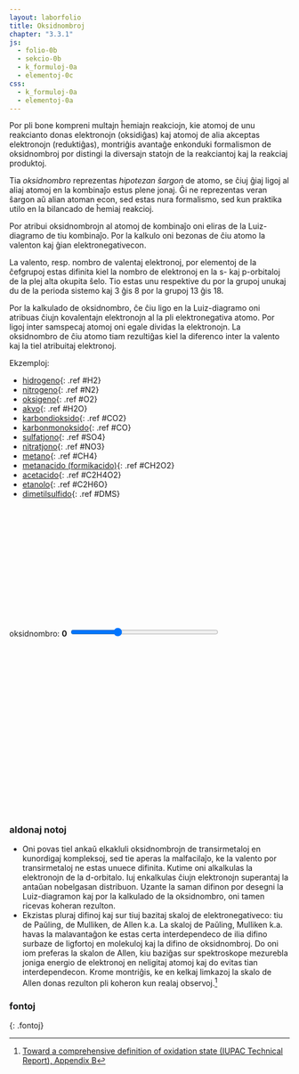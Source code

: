 ```yaml
---
layout: laborfolio
title: Oksidnombroj
chapter: "3.3.1"
js:
  - folio-0b
  - sekcio-0b
  - k_formuloj-0a
  - elementoj-0c
css:
  - k_formuloj-0a
  - elementoj-0a
---
```


<!--
vd.
https://de.wikipedia.org/wiki/Oxidationszahl
https://de.wikipedia.org/wiki/Liste_der_Oxidationsstufen_der_chemischen_Elemente#FN_*
https://en.wikipedia.org/wiki/Oxidation_state
https://en.wikipedia.org/wiki/Oxidation_state#List_of_oxidation_states_of_the_elements


Toward a comprehensive definition of oxidation state (IUPAC Technical Report)
https://www.degruyter.com/document/doi/10.1515/pac-2013-0505/html

-->

Por pli bone kompreni multajn ĥemiajn reakciojn, kie atomoj de unu reakcianto donas elektronojn (oksidiĝas) kaj
atomoj de alia akceptas elektronojn (reduktiĝas), montriĝis avantaĝe enkonduki formalismon de oksidnombroj por
distingi la diversajn statojn de la reakciantoj kaj la reakciaj produktoj.

Tia *oksidnombro* reprezentas *hipotezan ŝargon* de atomo, se ĉiuj ĝiaj ligoj al aliaj atomoj en la kombinaĵo estus plene jonaj. Ĝi ne reprezentas veran ŝargon aŭ alian atoman econ, sed estas nura formalismo, sed kun
praktika utilo en la bilancado de ĥemiaj reakcioj.

Por atribui oksidnombrojn al atomoj de kombinaĵo oni eliras de la Luiz-diagramo de tiu kombinaĵo. Por la kalkulo oni bezonas de ĉiu atomo la valenton kaj ĝian elektronegativecon.

La valento, resp. nombro de valentaj elektronoj, por elementoj de la ĉefgrupoj estas difinita kiel la nombro de elektronoj en la s- kaj p-orbitaloj de la plej alta okupita ŝelo. Tio estas unu respektive du por la grupoj unukaj du de la perioda sistemo kaj 3 ĝis 8 por la grupoj 13 ĝis 18.

Por la kalkulado de oksidnombro, ĉe ĉiu ligo en la Luiz-diagramo oni atribuas ĉiujn kovalentajn elektronojn al la pli elektronegativa atomo. Por ligoj inter samspecaj atomoj oni egale dividas la elektronojn. La oksidnombro de ĉiu atomo tiam rezultiĝas kiel la diferenco inter la valento kaj la tiel atribuitaj elektronoj. 

Ekzemploj:
- [hidrogeno](#){: .ref #H2}
- [nitrogeno](#){: .ref #N2}
- [oksigeno](#){: .ref #O2}
- [akvo](#){: .ref #H2O}
- [karbondioksido](#){: .ref #CO2}
- [karbonmonoksido](#){: .ref #CO}
- [sulfatjono](#){: .ref #SO4}
- [nitratjono](#){: .ref #NO3}
- [metano](#){: .ref #CH4}
- [metanacido (formikacido)](#){: .ref #CH2O2}
- [acetacido](#){: .ref #C2H4O2}
- [etanolo](#){: .ref #C2H6O}
- [dimetilsulfido](#){: .ref #DMS}

<script>

/* aŭtomata kalkulo de oksidnombroj momente ne funkcias kun grupoj... ĉar tio dependas, 
  kun kiu atomo ili estas ligitaj...!
const grupoj = {
  OH: { a: "OH", l: { o: "3)-h" }, on: "-2 +1" },
  CH3: { a: "CH3", l: { c: "x)-h1 7)>h2 5)<h3" }, on: "-3 +1 +1 +1" }, // angulo al samebena H: pmo = 109°(-45°)
  _CH3: { a: "CH3", l: { c: "pmo)-h1 5)<h2 7)>h3" }, on: "-2 +1 +1 +1" }, // angulo al samebena H: pmo = 109°(-45°)
  CH3_: { a: "CH3", l: { c: "omp)-h1 7)>h2 5)<h3" }, on: "-2 +1 +1 +1" } // angulo al samebena H: omp = (45°)-109°
}
*/

// kalkuli oksidnombrojn vd. https://www.periodni.com/de/oxidationszahlen_rechner.php

const molekulo = { // kiel ni difinu prezenton de ligoj kiel paroj? plej bone iel malloke por povi ŝalti la prezenton de la tuta formulo facile 
  H2:  { a: "H2", l: { h1: "3-h2" } }, //on: "0 0" }, // l: angulo, ligtipo, celatomo
  O2:  { a: "O2", l: { o1: "3=o2" }, e: { o1: "7:y:", o2: "1:5:" } }, //on: "0 0" }, // e-paroj de unua O: ĉe horloĝ-ciferoj 7 kaj 11 (y), de dua O: ĉe ciferoj 1 kaj 5
  N2:  { a: "N2", l: { n1: "3#n2" }, e: { n1: "9:", n2: "3:" } }, //on: "0 0" },
  H2O: { a: "OH2", l: { o: "dme-h1 mA-h2" }, e: { o: "Z:ma:" } }, //on: "-2 +1 +1" }, // anguloj de H: dme = 180°-51,5° A = +105°, anguloj de e-paroj: mZ = -42° a = +85°
  CO2: { a: "CO2", l: { c: "3=o2 9=o1" }, e: { o1: "7:y:", o2: "1:5:" } }, //on: "+4 -2 -2" },
  CO: { a: "CO", l: { c: "3#o" }, e: { c: "9:", o: "3:" }, s: { c: "-", o: "+" } }, //on: "+2 -2" },
  /*
  SO4: { a: "SO4", l: { s: "0(=o1 p(>o2 s(<o3 s(=o4" },
         s: { _: "2-", o2: "1-", o3: "1-" },
         e: { o1: "x:2:", o2: "s:s:s:", o3: "3:6:9:", o4: "6:x:" }, on: "+6 -2 -2 -2 -2" },
         */
  SO4: { a: "SO4", l: { s: "0-o1 3=o2 6-o3 9=o4" },
         s: { _: "2-", o1: "-", o3: "-" },
         e: { o1: "9:0:3:", o2: "1:5:", o3: "3:6:9:", o4: "7:y:" } }, //on: "+6 -2 -2 -2 -2" },
  NO3: { a: "NO3", l: { n: "x=o1 2-o2 6-o3" }, s: {_: "-", n:"+", o2: "-", o3: "-" },
        e: {o1: "8:0:", o2: "y:2:5:", o3: "3:6:9:"} }, //on: "+5 -2 -2 -2"},
  CH4: { a: "CH4", l: { c: "0-h1 3-h2 6-h3 9-h4"} }, // on: "-4 +1 +1 +1 +1" }, // l: pli mallonge eble: "-% h1 h2 h3 h4"
  /*
  HCOOH: { a: "CHO", l: { c: "9-h 1=o 5-OH" }, e: { o: "3:y:" } }, // on: "+2 +1 -2" }, // OH referencas al grupoj, e-paroj de O-atomo: ĉe horloĝciferoj 5 kaj 10 (x)
  */
  CH2O2: { a: "CH2O2", l: { c: "9-h1 1=o1 5-o2", o2: "3-h2" }, e: { o1: "3:y:", o2: "8:5:" } }, // on: "+2 +1 -2" }
  /*
  C2H4O2: { a: "CO2H", l: { c: "0=o1 4-o2 8-CH3", o2: "2-h" }, e: { o1: "x:2:", o2: "5:7:" } } //, on: "+3 -2 -2 +1"}
  C2H5OH: { a: "CH3O", l: { c: "4-o 8-CH3 y>h1 1<h2", o: "2-h3" }, e: { o: "5:7:" } }, //on: "-1 +1 +1 +1 -2"},
  */
  C2H4O2: { a: "C2H4O2", l: { c1: "0=o1 4-o2 8-c2", o2: "2-h1", c2: "x-h2 7>h3 5<h4" }, e: { o1: "x:2:", o2: "5:7:" } }, //, on: "+3 -2 -2 +1"}
  C2H6O: { a: "C2H6O", l: { c1: "4-o 8-c2 y>h1 1<h2", o: "2-h3", c2: "x-h4 7>h5 5<h6" }, e: { o: "5:7:" } }, //on: "-1 +1 +1 +1 -2"},
  /*
  DMS: { a: "S", l: { s: "3o-_CH3 k-CH3_" } }, //on: "-2" }, // (CH₃)₂S, fakte angulo S-C-C estas 99°, sed ni simpligas al 90°
  */
  DMS: { a: "SC2H6", l: { s: "3o-c1 k-c2", c1: "pmo-h1 5<h2 7>h3", c2: "omp-h4 7>h5 5<h6" }, e: { s: "9o:k:" } } //on: "-2" }, // (CH₃)₂S, fakte angulo S-C-C estas 99°, sed ni simpligas al 90°
}
  

function desegno(frm) {
    // malplenigu
    const on = ĝi("#on_enhavo");
    on.textContent = "";
    const lewis = new KformKombino(on,{
      // kalkulu kaj montru oksidnombrojn
      on_fŝ: true,
      // kalkulu kaj montru arkojn de elektron-atributo (por oksidnombroj)
      on_arkoj: true,
      // funkcio, kiu redonas la elektronegativecon de elemento
      eneg: (smb) => elementoj[smb].eneg 
    });
    const elementoj = Elemento.listo();

    // desegnu formulon kiel Lewis-strukturon   
    const mlk = molekulo[frm];
    //lewis.grupoj = Object.keys(grupoj);
    const mol_g  = lewis.molekulo(mlk);
    if (frm == 'DMS') atributoj(mol_g,{ transform: "translate(0 -10)"});
}

lanĉe (() => {
    const lgrp = new KformKombino(ĝi("#oksidnro"));
    desegno("H2O")
});

reference((ref) => {
  desegno(ref);
});

</script>

<svg id="oksidnro"
    version="1.1" 
    xmlns="http://www.w3.org/2000/svg" 
    xmlns:xlink="http://www.w3.org/1999/xlink" width="600" viewBox="-35 -30 150 60">
 <style type="text/css">
    <![CDATA[
      path.mkojno {
        stroke: none;
        fill: url(#strie);
      }

      rect.mkojno {
        fill: black;
        stroke: black;
        stroke-width: 0.6;
      }

      .elemento text.shargo, .jonkrampo text {
        /*fill: SeaGreen;*/
        font-weight: bold;
      }

      text.o-nro {
          font-size: 3.5px;
          font-weight: bold;
      }

    ]]>
  </style>
  <defs>
    <pattern id="strie" viewBox="0,0,4,1" height="20%" width="20%">
      <rect class="mkojno" width="2" height="1"/>
    </pattern>
  </defs>
  <g id="on_enhavo"></g>
</svg>



<label for="oksidnombroj">oksidnombro:</label> <b><span id="oksidnombroj_info">0</span></b>
<input type="range" id="oksidnombroj" style="width: 20em; max-width: 80%" min="-4" max="9" value="0" onchange="aktualigo_ps()" oninput="aktualigo_ps()">

<div id="oksidnombroj_elemento"></div>

<script>
  let elementoj_tab = [];

  function aktualigo_on(smb) {
    // console.log("akt on");
    if (smb) {
        const nomo = Elemento.smb(smb).nomo;
        const on = Elemento.oksid_nro(smb);
        ĝi("#oksidnombroj_elemento").innerHTML = `tipaj oksidnombroj de <i>${nomo}</i> (<strong>${smb}</strong>)  en kombinaĵoj: ${on.join(', ')}`
    } else {
        ĝi("#oksidnombroj_elemento").textContent = '--'; // malplenigu
    }

  }

  function aktualigo_ps() {
    console.log("akt ps");
    const v = ĝi("#oksidnombroj").value;
    const vv = (v>0)? "+"+v : v;
    ĝi("#oksidnombroj_info").textContent = vv;

    for (const e of ĉiuj("#periodsistemo .elm")) {
      // forigu ĉiujn emfazojn antaŭ aktualigo...
      const smb = e.id.split('_')[1];
      const on = Elemento.oksid_nro(smb);
      const cl = e.classList;

      if (on.indexOf(vv)>-1) cl.add("emfazo")
      else cl.remove("emfazo")
    }

  }

  lanĉe (() => {
    const ps = ĝi("#periodsistemo");
    Elemento.periodsistemo(ps,true,(de_smb,al_smb) => {
        malemfazo(ĝi(`#ps_${de_smb}`),"emfazo_1");
        aktualigo_on(al_smb);              
        if (al_smb) emfazo(ĝi(`#ps_${al_smb}`),"emfazo_1");
    });
    
    // ŝargu apartan element-tabelon kun oksidnombroj...
    Elemento.json_element_tabelo((elmTab) => {
        //valTab = Elemento.laŭ_ŝelo(elmTab);
        elementoj_tab = elmTab;
        aktualigo_ps();
    });
  });
</script>

<style>
  .emfazo rect {
    fill: #5353FF; /* #9370DB */
  }
  .emfazo text.smb {
    fill: white;
  }

  .emfazo_1 rect {
    fill: #000088 !important;
  }

  .emfazo_1 text {
    fill: white !important;
  }  
</style>
<svg id="periodsistemo"
    version="1.1" 
    xmlns="http://www.w3.org/2000/svg" 
    xmlns:xlink="http://www.w3.org/1999/xlink"
    width="100%"
    viewBox="0 0 195 115"
    tabindex="0">
</svg>


### aldonaj notoj

- Oni povas tiel ankaŭ elkakluli oksidnombrojn de transirmetaloj en kunordigaj kompleksoj, sed tie
  aperas la malfacilaĵo, ke la valento por transirmetaloj ne estas unuece difinita. Kutime oni alkalkulas la
  elektronojn de la d-orbitalo. Iuj enkalkulas ĉiujn elektronojn superantaj
  la antaŭan nobelgasan distribuon. Uzante la saman difinon por desegni la Luiz-diagramon
  kaj por la kalkulado de la oksidnombro, oni tamen ricevas koheran rezulton.
- Ekzistas pluraj difinoj kaj sur tiuj bazitaj skaloj de elektronegativeco: tiu de Paŭling, de Mulliken, de Allen k.a.
  La skaloj de Paŭling, Mulliken k.a. havas la malavantaĝon ke estas certa interdependeco de ilia
  difino surbaze de ligfortoj en molekuloj kaj la difino de oksidnombroj. Do oni iom preferas la skalon de Allen, 
  kiu baziĝas sur spektroskope mezurebla joniga energio de elektronoj en neligitaj atomoj kaj do evitas tian interdependecon. Krome montriĝis, ke en kelkaj limkazoj la skalo de Allen donas rezulton pli koheron kun realaj observoj.[^i1]


### fontoj
{: .fontoj}

[^i1]: [Toward a comprehensive definition of oxidation state (IUPAC Technical Report), Appendix B](https://www.degruyter.com/document/doi/10.1515/pac-2013-0505/html)
